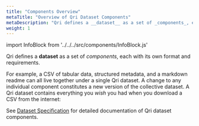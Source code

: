 ```yaml
---
title: "Components Overview"
metaTitle: "Overview of Qri Dataset Components"
metaDescription: "Qri defines a __dataset__ as a set of _components_, each with its own format and requirements."
weight: 1
---
```


import InfoBlock from '../../../src/components/InfoBlock.js'

Qri defines a __dataset__ as a set of _components_, each with its own format and requirements.  

For example, a CSV of tabular data, structured metadata, and a markdown readme can all live together under a single Qri dataset.  A change to any individual component constitutes a new version of the collective dataset. A Qri dataset contains everything you *wish* you had when you download a CSV from the internet:

<InfoBlock>
  See <a href="/docs/reference/dataset/">Dataset Specification</a> for detailed documentation of Qri dataset components.
</InfoBlock>
